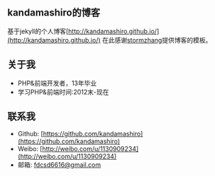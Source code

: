 ## kandamashiro的博客

基于jekyll的个人博客[http://kandamashiro.github.io/](http://kandamashiro.github.io/)
在此感谢[stormzhang](https://github.com/stormzhang)提供博客的模板。

## 关于我

* PHP&前端开发者，13年毕业
* 学习PHP&前端时间:2012末-现在

## 联系我

* Github: [https://github.com/kandamashiro](https://github.com/kandamashiro)
* Weibo: [http://weibo.com/u/1130909234](http://weibo.com/u/1130909234)
* 邮箱: fdcsd6616@gmail.com
